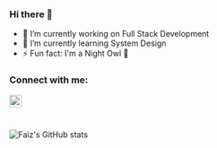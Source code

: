 ### Hi there 👋

<!--
**Faiz67/Faiz67** is a ✨ _special_ ✨ repository because its `README.md` (this file) appears on your GitHub profile.

Here are some ideas to get you started:

- 🔭 I’m currently working on
- 🌱 I’m currently learning ...
- 👯 I’m looking to collaborate on ...
- 🤔 I’m looking for help with ...
- 💬 Ask me about ...
- 📫 How to reach me: ...
- 😄 Pronouns: ...
- ⚡ Fun fact: ...
-->
- 🔭 I’m currently working on Full Stack Development <br />
- 🌱 I’m currently learning System Design <br />
- ⚡ Fun fact: I'm a Night Owl 🦉
### Connect with me:

[<img align="left" alt="Faiz67 | LinkedIn" width="22px" src="https://cdn.jsdelivr.net/npm/simple-icons@v3/icons/linkedin.svg" />][linkedin]

<br />

[linkedin]: https://www.linkedin.com/in/faiz67/
<br />

![Faiz's GitHub stats](https://github-readme-stats.vercel.app/api?username=Faiz67&show_icons=true)
